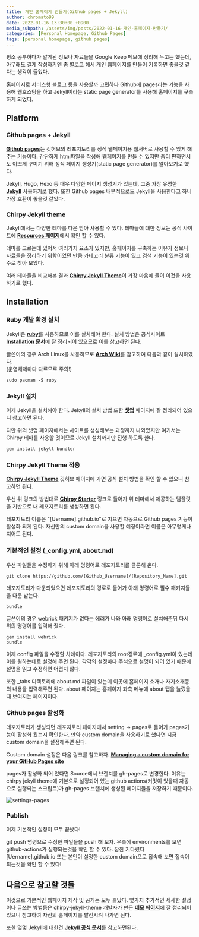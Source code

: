 ```yaml
---
title: 개인 홈페이지 만들기(Github pages + Jekyll)
author: chromato99
date: 2022-01-16 13:30:00 +0900
media_subpath: /assets/img/posts/2022-01-16-개인-홈페이지-만들기/
categories: [Personal Homepage, Github Pages]
tags: [personal homepage, github pages]
---
```


평소 공부하다가 알게된 정보나 자료들을 Google Keep 메모에 정리해 두고는 했는데, 아무래도 길게 작성하기엔 좀 별로고 해서 개인 웹페이지를 만들어 기록하면 좋을것 같다는 생각이 들었다.

홈페이지로 서비스형 블로그 등을 사용할까 고민하다 Github에 pages라는 기능을 사용해 웹호스팅을 하고 Jekyll이라는 static page generator를 사용해 홈페이지를 구축하게 되었다.

## Platform

### Github pages + Jekyll

[**Github pages**](https://pages.github.com)는 깃허브의 레포지토리를 정적 웹페이지용 웹서버로 사용할 수 있게 해주는 기능이다. 간단하게 html파일을 작성해 웹페이지를 만들 수 있지만 좀더 편하면서도 이쁘게 꾸미기 위해 정적 페이지 생성기(static page generator)를 알아보기로 했다.

Jekyll, Hugo, Hexo 등 매우 다양한 페이지 생성기가 있는데, 그중 가장 유명한 [**Jekyll**](https://jekyllrb-ko.github.io) 사용하기로 했다. 또한 Github pages 내부적으로도 Jekyll을 사용한다고 하니 가장 호환이 좋을것 같았다.

### Chirpy Jekyll theme

Jekyll에서는 다양한 테마를 다운 받아 사용할 수 있다. 테마들에 대한 정보는 공식 사이트에 [**Resources 페이지**](https://jekyllrb-ko.github.io/resources/)에서 확인 할 수 있다.

테마를 고르는데 있어서 여러가지 요소가 있지만, 홈페이지를 구축하는 이유가 정보나 자료들을 정리하기 위함이었던 만큼 카테고리 분류 기능이 있고 검색 기능이 있는것 위주로 찾아 보았다. 

여러 테마들을 비교해본 결과 [**Chirpy Jekyll Theme**](https://github.com/cotes2020/jekyll-theme-chirpy)이 가장 마음에 들이 이것을 사용하기로 했다.

## Installation

### Ruby 개발 환경 설치

Jekyll은 [**ruby**](https://www.ruby-lang.org/ko/)를 사용하므로 이를 설치해야 한다.
설치 방법은 공식사이트 [**Installation 문서**](https://www.ruby-lang.org/ko/documentation/installation/)에 잘 정리되어 있으므로 이를 참고하면 된다.

글쓴이의 경우 Arch Linux를 사용하므로 [**Arch Wiki**](https://wiki.archlinux.org/title/Ruby)를 참고하여 다음과 같이 설치하였다.<br>(운영체제마다 다르므로 주의!)
```shell
sudo pacman -S ruby
```

### Jekyll 설치

이제 Jekyll을 설치해야 한다. Jekyll의 설치 방법 또한 [**셋업**](https://jekyllrb-ko.github.io/docs/step-by-step/01-setup/) 페이지에 잘 정리되어 있으니 참고하면 된다.

다만 위의 셋업 페이지에서는 사이트를 생성해보는 과정까지 나와있지만 여기서는 Chirpy 테마를 사용할 것이므로 Jekyll 설치까지만 진행 하도록 한다.
```shell
gem install jekyll bundler
```

### Chirpy Jekyll Theme 적용

[**Chirpy Jekyll Theme**](https://github.com/cotes2020/jekyll-theme-chirpy) 깃허브 페이지에 가면 공식 설치 방법을 확인 할 수 있으니 참고하면 된다.

우선 위 링크의 방법대로 [**Chirpy Starter**](https://github.com/cotes2020/chirpy-starter/generate) 링크로 들어가 위 테마에서 제공하는 템플릿을 기반으로 내 레포지토리를 생성하면 된다.

레포지토리 이름은 "[Uername].github.io"로 지으면 자동으로 Github pages 기능이 활성화 되게 된다. 자신만의 custom domain을 사용할 예정이라면 이름은 아무렇게나 지어도 된다. 


### 기본적인 설정 (_config.yml, about.md)

우선 파일들을 수정하기 위해 아래 명령어로 레포지토리를 클론해 온다.

```shell
git clone https://github.com/[Github_Username]/[Repository_Name].git
```

레포지토리가 다운되었으면 레포지토리의 경로로 들어가 아래 명령어로 필수 패키지들을 다운 받는다.
```shell
bundle
```

글쓴이의 경우 webrick 패키지가 없다는 에러가 나와 아래 명령어로 설치해준뒤 다시 위의 명령어를 입력해 줬다.
```shell
gem install webrick
bundle
```

이제 config 파일을 수정할 차례이다. 레포지토리의 root경로에 _config.yml이 있는데 이를 원하는데로 설정해 주면 된다. 각각의 설정마다 주석으로 설명이 되어 있기 때문에 설명을 읽고 수정하면 어렵지 않다.

또한 _tabs 디렉토리에 about.md 파일이 있는데 이곳에 홈페이지 소개나 자기소개등의 내용을 입력해주면 된다. about 페이지는 홈페이지 좌측 메뉴에 about 탭을 눌렀을때 보여지는 페이지이다.

### Github pages 활성화

레포지토리가 생성되면 레포지토리 페이지에서 setting -> pages로 들어가 pages기능이 활성화 됬는지 확인한다. 만약 custom domain을 사용하기로 했다면 지금 custom domain을 설정해주면 된다.

Custom domain 설정은 다음 링크를 참고하자. [**Managing a custom domain for your GitHub Pages site**](https://docs.github.com/en/pages/configuring-a-custom-domain-for-your-github-pages-site/managing-a-custom-domain-for-your-github-pages-site)

pages가 활성화 되어 있다면 Source에서 브랜치를 gh-pages로 변경한다. 이유는 chirpy jekyll theme에 기본으로 설정되어 있는 github actions(커밋이 있을때 자동으로 실행되는 스크립트)가 gh-pages 브랜치에 생성된 페이지들을 저장하기 때문이다.

![settings-pages](/settings-pages.png)

### Publish

이제 기본적인 설정이 모두 끝났다!

git push 명령으로 수정한 파일들을 push 해 보자. 우측에 environments를 보면 github-actions가 실행되는것을 확인 할 수 있다. 잠깐 기다렸다 [Uername].github.io 또는 본인이 설정한 custom domain으로 접속해 보면 접속이 되는것을 확인 할 수 있다!

## 다음으로 참고할 것들

이것으로 기본적인 웹페이지 제작 및 공개는 모두 끝났다. 몇가지 추가적인 세세한 설정이나 글쓰는 방법등은 chirpy-jekyll-theme 개발자가 만든 [**데모 페이지**](https://chirpy.cotes.page)에 잘 정리되어 있으니 참고하여 자신의 홈페이지를 발전시켜 나가면 된다.

또한 몇몇 Jekyll에 대한건 [**Jekyll 공식 문서**](https://jekyllrb-ko.github.io/docs/)를 참고하면된다.
